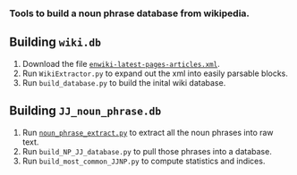 ### Tools to build a noun phrase database from wikipedia.

## Building `wiki.db`

1. Download the file [`enwiki-latest-pages-articles.xml`](https://dumps.wikimedia.org/enwiki/latest/).
2. Run `WikiExtractor.py` to expand out the xml into easily parsable blocks.
3. Run `build_database.py` to build the inital wiki database.

## Building `JJ_noun_phrase.db`

1. Run [`noun_phrase_extract.py`](noun_phrase_extract.py) to extract all the noun phrases into raw text.
2. Run `build_NP_JJ_database.py` to pull those phrases into a database.
3. Run `build_most_common_JJNP.py` to compute statistics and indices.






